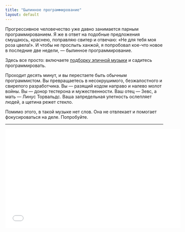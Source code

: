 ```yaml
---
title: "Былинное программирование"
layout: default
---
```


Прогрессивное человечество уже давно занимается парным программированием. Я же в ответ на подобные предложения смущаюсь, краснею, поправляю свитер и отвечаю: «Не для тебя моя роза цвела!». И чтобы не прослыть ханжой, я попробовал кое-что новое в последние две недели, — былинное программирование.

Здесь все просто: включаете [подборку эпичной музыки](http://www.youtube.com/watch?v=Ym8JjY4fy-M) и садитесь программировать.

Проходит десять минут, и вы перестаете быть обычным программистом. Вы превращаетесь в несокрушимого, безжалостного и свирепого разработчика. Вы — разящий кодом направо и налево молот войны. Вы — донор тестерона и мужественности. Ваш отец — Зевс, а мать — Линус Торвальдс. Ваша запредельная улетность ослепляет людей, а щетина режет стекло.

Помимо этого, в такой музыке нет слов. Она не отвлекает и помогает фокусироваться на деле. Попробуйте.

--------------------------------

<div style="text-align: center">
<iframe width="560" height="315" src="//www.youtube.com/embed/Ym8JjY4fy-M" frameborder="0" allowfullscreen></iframe>
</div>
